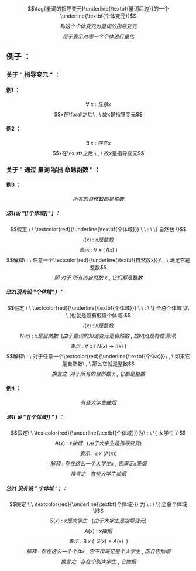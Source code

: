 $$\tag{量词的指导变元}\underline{\textbf{量词后边}}的一个\underline{\textbf{个体变元}}$$
$$称这个个体变元为量词的指导变元$$
$$用于表示对哪一个个体进行量化$$
## 例子 ：
### 关于 " 指导变元 " ：

#### 例1 ：
$$\forall \ x \ : \ 任意x$$
$$x在\forall之后\ , \ 故x是指导变元$$
#### 例2 ：
$$\exists \ x \ : \ 存在x$$
$$x在\exists之后 \ , \ 故x是指导变元$$
### 关于 " 通过 量词 写出 命题函数 " ：
#### 例3 ：
$$所有的自然数都是整数$$
##### 法1(设 "[[个体域]]" ) ：
$$假定 \ \ \textcolor{red}{\underline{\textbf{个体域}}} \ \ : \ \{ 自然数 \}$$
$$I(x) \ : \ x是整数$$
$$表示\ : \ \forall  \ x \ ( \ I(x) \ )$$
$$解释\ : \ 任意一个\textcolor{red}{\underline{\textbf{自然数x}}}\ , \ 满足它是整数$$
$$即\ 对于\ 所有的自然数 \ x \ , \ 它们都是整数$$
##### 法2(没有设 "个体域" ) ：
$$假定 \ \ \textcolor{red}{\underline{\textbf{个体域}}} \ \ : \  \{  全总个体域 \}\ \ (也就是没有假设个体域)$$
$$I(x)\ : \ x是整数$$
$$N(x)\ : \ x 是自然数 \ \ (由于量词的知道变元是自然数\ , \ 故N(x)是特性谓词)$$
$$表示 \ : \ \forall \ x \ ( \ N(x) \ \rightarrow  \ I(x) \ )$$
$$解释\ : \ 对于任意一个\textcolor{red}{\underline{\textbf{个体x}}}\ , \ 如果它是自然数\ , \ 那么它就是整数$$
$$换言之 \ \ 对于所有的自然数\ x \ , \ 它都是整数$$
#### 例4 ：
$$有些大学生抽烟$$
##### 法1( 设 " [[个体域]] " ) ：
$$假定\ \ \textcolor{red}{\underline{\textbf{个体域}}}为\ : \ \{ 大学生 \}$$
$$A(x)\ : \ x抽烟\ \ \ (由于大学生是指导变元)$$
$$表示 \ : \ \exists  \ x \ (A(x))$$
$$解释 \ : \ 存在这么一个大学生x\ , \ 它满足x吸烟$$
$$ 换言之 \ \  \ 有些大学生抽烟$$

##### 法2( 没有设 " 个体域 " ) ：
$$假定 \ \ \textcolor{red}{\underline{\textbf{个体域}}} 为 \ : \ \{ 全总个体域 \}$$
$$S(x)\ : \ x是大学生 \ \ \ (由于大学生是指导变元)$$
$$A(x)\ : \ x抽烟$$
$$表示 \ : \ \exists  \ x\ (  \ \ S(x) \  \wedge  \ A(x) \  \ )$$
$$解释\ : \ 存在这么一个个体x\ , \ 它不仅满足是个大学生\ , \ 而且它抽烟$$
$$换言之 \ \ \ 存在个别大学生\ , \ 它抽烟$$